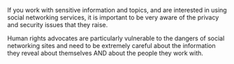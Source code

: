 If you work with sensitive information and topics, and are interested in using social networking services, it is important to be very aware of the privacy and security issues that they raise. 

<!--more-->

Human rights advocates are particularly vulnerable to the dangers of social networking sites and need to be extremely careful about the information they reveal about themselves AND about the people they work with.